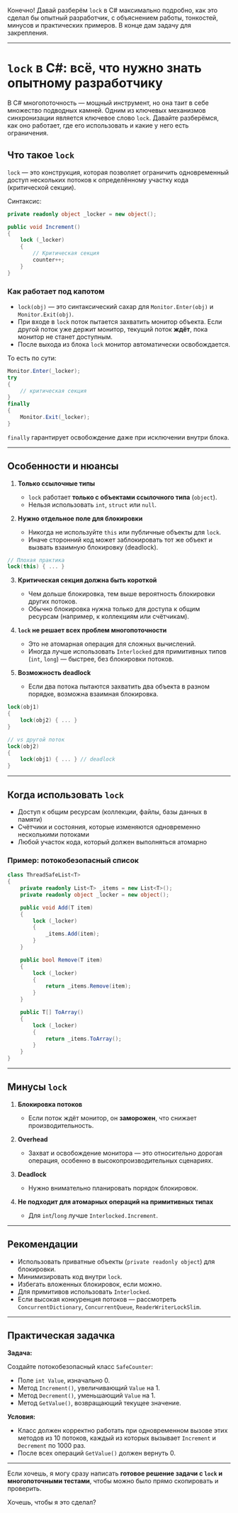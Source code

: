 ﻿Конечно! Давай разберём `lock` в C# максимально подробно, как это сделал бы опытный разработчик, с объяснением работы, тонкостей, минусов и практических примеров. В конце дам задачу для закрепления.

---

# `lock` в C#: всё, что нужно знать опытному разработчику

В C# многопоточность — мощный инструмент, но она таит в себе множество подводных камней. Одним из ключевых механизмов синхронизации является ключевое слово `lock`. Давайте разберёмся, как оно работает, где его использовать и какие у него есть ограничения.

## Что такое `lock`

`lock` — это конструкция, которая позволяет ограничить одновременный доступ нескольких потоков к определённому участку кода (критической секции).

Синтаксис:

```csharp
private readonly object _locker = new object();

public void Increment()
{
    lock (_locker)
    {
        // Критическая секция
        counter++;
    }
}
```

### Как работает под капотом

* `lock(obj)` — это синтаксический сахар для `Monitor.Enter(obj)` и `Monitor.Exit(obj)`.
* При входе в `lock` поток пытается захватить монитор объекта. Если другой поток уже держит монитор, текущий поток **ждёт**, пока монитор не станет доступным.
* После выхода из блока `lock` монитор автоматически освобождается.

То есть по сути:

```csharp
Monitor.Enter(_locker);
try
{
    // критическая секция
}
finally
{
    Monitor.Exit(_locker);
}
```

`finally` гарантирует освобождение даже при исключении внутри блока.

---

## Особенности и нюансы

1. **Только ссылочные типы**

    * `lock` работает **только с объектами ссылочного типа** (`object`).
    * Нельзя использовать `int`, `struct` или `null`.

2. **Нужно отдельное поле для блокировки**

    * Никогда не используйте `this` или публичные объекты для `lock`.
    * Иначе сторонний код может заблокировать тот же объект и вызвать взаимную блокировку (deadlock).

```csharp
// Плохая практика
lock(this) { ... } 
```

3. **Критическая секция должна быть короткой**

    * Чем дольше блокировка, тем выше вероятность блокировки других потоков.
    * Обычно блокировка нужна только для доступа к общим ресурсам (например, к коллекциям или счётчикам).

4. **`lock` не решает всех проблем многопоточности**

    * Это не атомарная операция для сложных вычислений.
    * Иногда лучше использовать `Interlocked` для примитивных типов (`int`, `long`) — быстрее, без блокировки потоков.

5. **Возможность deadlock**

    * Если два потока пытаются захватить два объекта в разном порядке, возможна взаимная блокировка.

```csharp
lock(obj1)
{
    lock(obj2) { ... }
}

// vs другой поток
lock(obj2)
{
    lock(obj1) { ... } // deadlock
}
```

---

## Когда использовать `lock`

* Доступ к общим ресурсам (коллекции, файлы, базы данных в памяти)
* Счётчики и состояния, которые изменяются одновременно несколькими потоками
* Любой участок кода, который должен выполняться атомарно

### Пример: потокобезопасный список

```csharp
class ThreadSafeList<T>
{
    private readonly List<T> _items = new List<T>();
    private readonly object _locker = new object();

    public void Add(T item)
    {
        lock (_locker)
        {
            _items.Add(item);
        }
    }

    public bool Remove(T item)
    {
        lock (_locker)
        {
            return _items.Remove(item);
        }
    }

    public T[] ToArray()
    {
        lock (_locker)
        {
            return _items.ToArray();
        }
    }
}
```

---

## Минусы `lock`

1. **Блокировка потоков**

    * Если поток ждёт монитор, он **заморожен**, что снижает производительность.

2. **Overhead**

    * Захват и освобождение монитора — это относительно дорогая операция, особенно в высокопроизводительных сценариях.

3. **Deadlock**

    * Нужно внимательно планировать порядок блокировок.

4. **Не подходит для атомарных операций на примитивных типах**

    * Для `int`/`long` лучше `Interlocked.Increment`.

---

## Рекомендации

* Использовать приватные объекты (`private readonly object`) для блокировки.
* Минимизировать код внутри `lock`.
* Избегать вложенных блокировок, если можно.
* Для примитивов использовать `Interlocked`.
* Если высокая конкуренция потоков — рассмотреть `ConcurrentDictionary`, `ConcurrentQueue`, `ReaderWriterLockSlim`.

---

## Практическая задачка

**Задача:**

Создайте потокобезопасный класс `SafeCounter`:

* Поле `int Value`, изначально 0.
* Метод `Increment()`, увеличивающий `Value` на 1.
* Метод `Decrement()`, уменьшающий `Value` на 1.
* Метод `GetValue()`, возвращающий текущее значение.

**Условия:**

* Класс должен корректно работать при одновременном вызове этих методов из 10 потоков, каждый из которых вызывает `Increment` и `Decrement` по 1000 раз.
* После всех операций `GetValue()` должен вернуть 0.

---

Если хочешь, я могу сразу написать **готовое решение задачи с `lock` и многопоточными тестами**, чтобы можно было прямо скопировать и проверить.

Хочешь, чтобы я это сделал?
